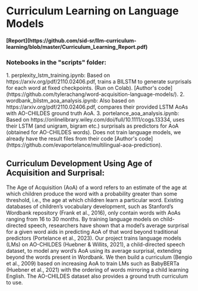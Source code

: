 # Curriculum Learning on Language Models
<h4>[Report](https://github.com/sid-sr/llm-curriculum-learning/blob/master/Curriculum_Learning_Report.pdf) </h4>
<h3>Notebooks in the "scripts" folder:</h3>
1. perplexity_lstm_training.ipynb: Based on https://arxiv.org/pdf/2110.02406.pdf, trains a BILSTM to generate surprisals for each word at fixed checkpoints. (Run on Colab). [Author's code](https://github.com/tylerachang/word-acquisition-language-models/).
2. wordbank_bilstm_aoa_analysis.ipynb: Also based on https://arxiv.org/pdf/2110.02406.pdf, compares their provided LSTM AoAs with AO-CHILDES ground truth AoA.
3. portelance_aoa_analysis.ipynb: Based on https://onlinelibrary.wiley.com/doi/full/10.1111/cogs.13334, uses their LSTM (and unigram, bigram etc.) surprisals as predictors for AoA (obtained for AO-CHILDES words). Does not train language models, we already have the result files from their code [Author's code](https://github.com/evaportelance/multilingual-aoa-prediction).

<h2>Curriculum Development Using Age of Acquisition and Surprisal:</h2>
The Age of Acquisition (AoA) of a word refers to an estimate of the age at which children produce the word with a probability greater than some threshold, i.e., the age at which children learn a particular word. Existing databases of children’s vocabulary development, such as Stanford’s Wordbank repository (Frank et al., 2016), only contain words with AoAs ranging from 16 to 30 months. By training language models on child-directed speech, researchers have shown that a model’s average surprisal for a given word aids in predicting AoA of that word beyond traditional predictors (Portelance et al., 2023). Our project trains language models (LMs) on AO-CHILDES (Huebner & Willits, 2021), a child-directed speech dataset, to model any word’s AoA
using its average surprisal, extending beyond the words present in Wordbank. We then build a curriculum (Bengio et al., 2009) based on increasing AoA to train LMs such as BabyBERTa (Huebner et al., 2021) with the ordering of words mirroring a child learning English. The AO-CHILDES dataset also provides a ground truth curriculum to use.